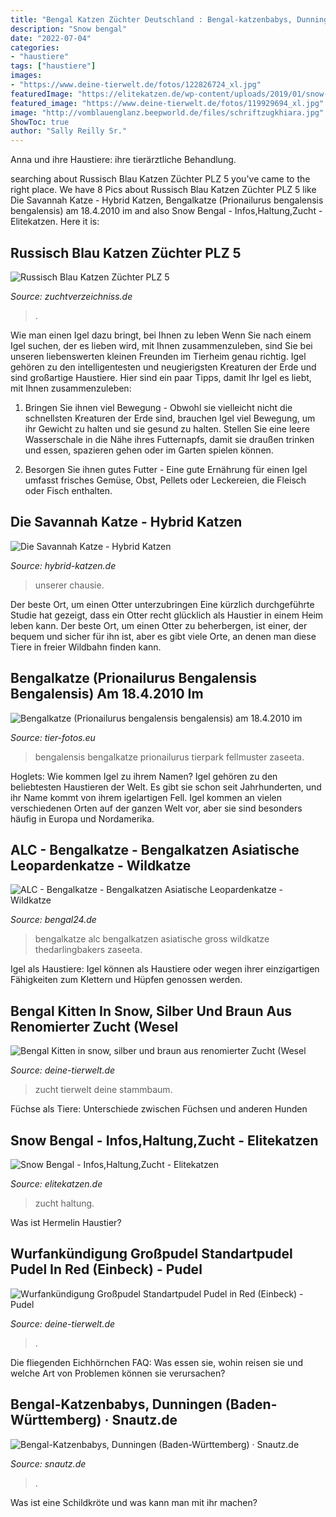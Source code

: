 ```yaml
---
title: "Bengal Katzen Züchter Deutschland : Bengal-katzenbabys, Dunningen (baden-württemberg) · Snautz.de"
description: "Snow bengal"
date: "2022-07-04"
categories:
- "haustiere"
tags: ["haustiere"]
images:
- "https://www.deine-tierwelt.de/fotos/122826724_xl.jpg"
featuredImage: "https://elitekatzen.de/wp-content/uploads/2019/01/snow-bengal-zucht.jpg"
featured_image: "https://www.deine-tierwelt.de/fotos/119929694_xl.jpg"
image: "http://vomblauenglanz.beepworld.de/files/schriftzugkhiara.jpg"
ShowToc: true
author: "Sally Reilly Sr."
---
```



Anna und ihre Haustiere: ihre tierärztliche Behandlung.

	

		
searching about Russisch Blau Katzen Züchter PLZ 5 you've came to the right place. We have 8 Pics about Russisch Blau Katzen Züchter PLZ 5 like Die Savannah Katze - Hybrid Katzen, Bengalkatze (Prionailurus bengalensis bengalensis) am 18.4.2010 im and also Snow Bengal - Infos,Haltung,Zucht - Elitekatzen. Here it is:
		
    
## Russisch Blau Katzen Züchter PLZ 5

<img loading=lazy src="http://vomblauenglanz.beepworld.de/files/schriftzugkhiara.jpg" onerror="this.onerror=null;this.src='https://tse4.mm.bing.net/th?id=OIP.zVgHT6OVq4dH9S6Rw3MbPwHaJ4&amp;pid=15.1';" alt="Russisch Blau Katzen Züchter PLZ 5">

_Source: zuchtverzeichniss.de_

>. 

	

Wie man einen Igel dazu bringt, bei Ihnen zu leben
Wenn Sie nach einem Igel suchen, der es lieben wird, mit Ihnen zusammenzuleben, sind Sie bei unseren liebenswerten kleinen Freunden im Tierheim genau richtig. Igel gehören zu den intelligentesten und neugierigsten Kreaturen der Erde und sind großartige Haustiere. Hier sind ein paar Tipps, damit Ihr Igel es liebt, mit Ihnen zusammenzuleben:
1. Bringen Sie ihnen viel Bewegung - Obwohl sie vielleicht nicht die schnellsten Kreaturen der Erde sind, brauchen Igel viel Bewegung, um ihr Gewicht zu halten und sie gesund zu halten. Stellen Sie eine leere Wasserschale in die Nähe ihres Futternapfs, damit sie draußen trinken und essen, spazieren gehen oder im Garten spielen können.

2. Besorgen Sie ihnen gutes Futter - Eine gute Ernährung für einen Igel umfasst frisches Gemüse, Obst, Pellets oder Leckereien, die Fleisch oder Fisch enthalten.

    
## Die Savannah Katze - Hybrid Katzen

<img loading=lazy src="https://www.hybrid-katzen.de/wp-content/uploads/2019/07/WhatsApp-Image-2019-11-07-at-00.19.05.jpeg" onerror="this.onerror=null;this.src='https://tse4.mm.bing.net/th?id=OIP.4YzNfxWeXy0knjnUUPzUoQHaJ4&amp;pid=15.1';" alt="Die Savannah Katze - Hybrid Katzen">

_Source: hybrid-katzen.de_

>unserer chausie. 

	

Der beste Ort, um einen Otter unterzubringen
Eine kürzlich durchgeführte Studie hat gezeigt, dass ein Otter recht glücklich als Haustier in einem Heim leben kann. Der beste Ort, um einen Otter zu beherbergen, ist einer, der bequem und sicher für ihn ist, aber es gibt viele Orte, an denen man diese Tiere in freier Wildbahn finden kann.

    
## Bengalkatze (Prionailurus Bengalensis Bengalensis) Am 18.4.2010 Im

<img loading=lazy src="https://www.tier-fotos.eu/1024/bengalkatze-prionailurus-bengalensis-bengalensis-am-9501.jpg" onerror="this.onerror=null;this.src='https://tse4.mm.bing.net/th?id=OIP.7AqFKFOghT6uzPGJZsjnIgHaLH&amp;pid=15.1';" alt="Bengalkatze (Prionailurus bengalensis bengalensis) am 18.4.2010 im">

_Source: tier-fotos.eu_

>bengalensis bengalkatze prionailurus tierpark fellmuster zaseeta. 

	

Hoglets: Wie kommen Igel zu ihrem Namen?
Igel gehören zu den beliebtesten Haustieren der Welt. Es gibt sie schon seit Jahrhunderten, und ihr Name kommt von ihrem igelartigen Fell. Igel kommen an vielen verschiedenen Orten auf der ganzen Welt vor, aber sie sind besonders häufig in Europa und Nordamerika.

    
## ALC - Bengalkatze - Bengalkatzen Asiatische Leopardenkatze - Wildkatze

<img loading=lazy src="http://www.bengal24.de/mediapool/28/283792/resources/big_23988629_0_400-267.jpg" onerror="this.onerror=null;this.src='https://tse3.mm.bing.net/th?id=OIP.vPR6XD01UjYV-rSiHQSIzwAAAA&amp;pid=15.1';" alt="ALC - Bengalkatze - Bengalkatzen Asiatische Leopardenkatze - Wildkatze">

_Source: bengal24.de_

>bengalkatze alc bengalkatzen asiatische gross wildkatze thedarlingbakers zaseeta. 

	

Igel als Haustiere: Igel können als Haustiere oder wegen ihrer einzigartigen Fähigkeiten zum Klettern und Hüpfen genossen werden.

    
## Bengal Kitten In Snow, Silber Und Braun Aus Renomierter Zucht (Wesel

<img loading=lazy src="https://www.deine-tierwelt.de/fotos/119929694_xl.jpg" onerror="this.onerror=null;this.src='https://tse1.mm.bing.net/th?id=OIP.aYGkOCiVdABRsC4AyTLtQAHaFI&amp;pid=15.1';" alt="Bengal Kitten in snow, silber und braun aus renomierter Zucht (Wesel">

_Source: deine-tierwelt.de_

>zucht tierwelt deine stammbaum. 

	

Füchse als Tiere: Unterschiede zwischen Füchsen und anderen Hunden

    
## Snow Bengal - Infos,Haltung,Zucht - Elitekatzen

<img loading=lazy src="https://elitekatzen.de/wp-content/uploads/2019/01/snow-bengal-zucht.jpg" onerror="this.onerror=null;this.src='https://tse2.mm.bing.net/th?id=OIP.WQn_SyJqsVk78TdKpflMhgHaHA&amp;pid=15.1';" alt="Snow Bengal - Infos,Haltung,Zucht - Elitekatzen">

_Source: elitekatzen.de_

>zucht haltung. 

	

Was ist Hermelin Haustier?

    
## Wurfankündigung Großpudel Standartpudel Pudel In Red (Einbeck) - Pudel

<img loading=lazy src="https://www.deine-tierwelt.de/fotos/122826724_xl.jpg" onerror="this.onerror=null;this.src='https://tse2.mm.bing.net/th?id=OIP.D_A5YqZYncIXrEQnXX3dywHaFj&amp;pid=15.1';" alt="Wurfankündigung Großpudel Standartpudel Pudel in Red (Einbeck) - Pudel">

_Source: deine-tierwelt.de_

>. 

	

Die fliegenden Eichhörnchen FAQ: Was essen sie, wohin reisen sie und welche Art von Problemen können sie verursachen?

    
## Bengal-Katzenbabys, Dunningen (Baden-Württemberg) · Snautz.de

<img loading=lazy src="https://www.snautz.de/bilder/katzen/rassekatzen/katzenbabys/13593-0-280x280.jpg" onerror="this.onerror=null;this.src='https://tse1.mm.bing.net/th?id=OIP.fOUAOLYiwW1RXKlxs26Y2QAAAA&amp;pid=15.1';" alt="Bengal-Katzenbabys, Dunningen (Baden-Württemberg) · Snautz.de">

_Source: snautz.de_

>. 

	

Was ist eine Schildkröte und was kann man mit ihr machen?

